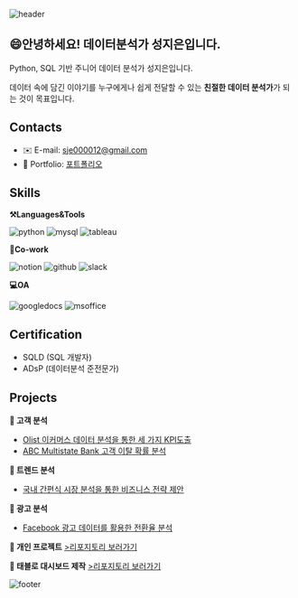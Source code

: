 ![header](https://capsule-render.vercel.app/api?type=waving&color=auto&height=200&section=header&text=Jieun's%20Portfolio&fontSize=60)

## 😄안녕하세요! 데이터분석가 성지은입니다.
Python, SQL 기반 주니어 데이터 분석가 성지은입니다.

데이터 속에 담긴 이야기를 누구에게나 쉽게 전달할 수 있는 **친절한 데이터 분석가**가 되는 것이 목표입니다. 

## Contacts
- ✉️ E-mail: sje000012@gmail.com
- 💁 Portfolio: [포트폴리오](https://t.ly/690An "누르면 노션 포트폴리오로 이동합니다")


## Skills
**⚒️Languages&Tools**

![python](https://img.shields.io/badge/Python-3776AB?style=for-the-badge&logo=python&logoColor=white)
![mysql](https://img.shields.io/badge/MySQL-4479A1?style=for-the-badge&logo=mysql&logoColor=white)
![tableau](https://img.shields.io/badge/Tableau-E97627?style=for-the-badge&logo=Tableau&logoColor=white)


**🤲Co-work**

![notion](https://img.shields.io/badge/Notion-e3effc?style=for-the-badge&logo=notion&logoColor=black)
![github](https://img.shields.io/badge/GitHub-181717?style=for-the-badge&logo=github&logoColor=white)
![slack](https://img.shields.io/badge/Slack-4A154B?style=for-the-badge&logo=slack&logoColor=white")


**💻OA**

![googledocs](https://img.shields.io/badge/GoogleDocs-4285F4?style=for-the-badge&logo=GoogleDocs&logoColor=white)
![msoffice](https://img.shields.io/badge/Microsoft_Office-D83B01?style=for-the-badge&logo=microsoft-office&logoColor=white)


## Certification
- SQLD (SQL 개발자)
- ADsP (데이터분석 준전문가)


## Projects
**🔹 고객 분석**
- [Olist 이커머스 데이터 분석을 통한 세 가지 KPI도출](https://github.com/Seong-jieun/olist_ecommerce_analysis)
- [ABC Multistate Bank 고객 이탈 확률 분석](https://github.com/Seong-jieun/bankchurn_analysis)


**🔹 트렌드 분석**
- [국내 간편식 시장 분석을 통한 비즈니스 전략 제안](https://github.com/Seong-jieun/hmr_trend_analysis)


**🔹 광고 분석**
- [Facebook 광고 데이터를 활용한 전환율 분석](https://github.com/Seong-jieun/Personal_Project/tree/main/Facebook_Ad_Campaign_data_analysis)


**🔹 개인 프로젝트**  [ >리포지토리 보러가기](https://github.com/Seong-jieun/Personal_Project "누르면 리포지토리로 이동합니다")

  
**🔹 태블로 대시보드 제작**  [ >리포지토리 보러가기](https://github.com/Seong-jieun/Tableau_Dashboard "누르면 리포지토리로 이동합니다")


![footer](https://capsule-render.vercel.app/api?type=waving&color=auto&height=100&section=footer)
